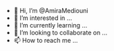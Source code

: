 - 👋 Hi, I’m @AmiraMediouni
- 👀 I’m interested in ...
- 🌱 I’m currently learning ...
- 💞️ I’m looking to collaborate on ...
- 📫 How to reach me ...

<!---
AmiraMediouni/AmiraMediouni is a ✨ special ✨ repository because its `README.md` (this file) appears on your GitHub profile.
You can click the Preview link to take a look at your changes.
--->
